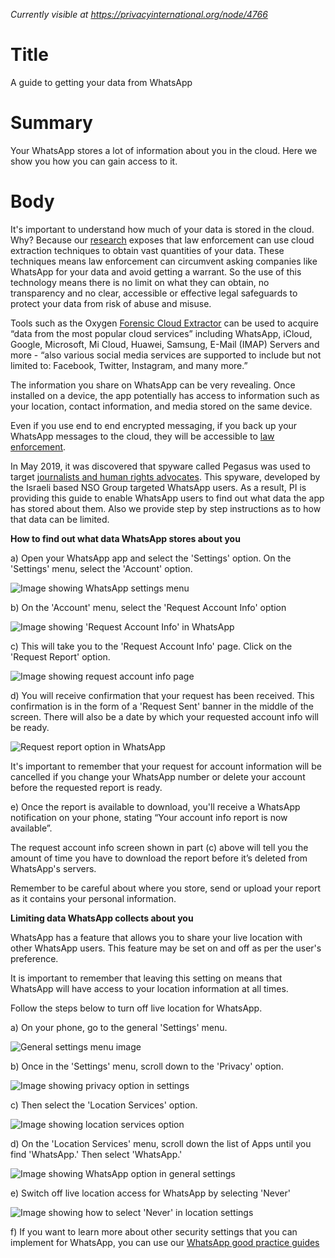 *Currently visible at https://privacyinternational.org/node/4766*

# Title  #
A guide to getting your data from WhatsApp

# Summary #
Your WhatsApp stores a lot of information about you in the cloud. Here we show you how you can gain access to it.

# Body #
It's important to understand how much of your data is stored in the cloud. Why? Because our [research](https://privacyinternational.org/long-read/3300/cloud-extraction-technology-secret-tech-lets-government-agencies-collect-masses-data) exposes that law enforcement can use cloud extraction techniques to obtain vast quantities of your data. These techniques means law enforcement can circumvent asking companies like WhatsApp for your data and avoid getting a warrant. So the use of this technology means there is no limit on what they can obtain, no transparency and no clear, accessible or effective legal safeguards to protect your data from risk of abuse and misuse.

Tools such as the Oxygen [Forensic Cloud Extractor](https://www.oxygen-forensic.com/uploads/press_kit/OFDv141ReleaseNotes.pdf) can be used to acquire “data from the most popular cloud services” including WhatsApp, iCloud, Google, Microsoft, Mi Cloud, Huawei, Samsung, E-Mail (IMAP) Servers and more - “also various social media services are supported to include but not limited to: Facebook, Twitter, Instagram, and many more.”

The information you share on WhatsApp can be very revealing. Once installed on a device, the app potentially has access to information such as your location, contact information, and media stored on the same device.

Even if you use end to end encrypted messaging, if you back up your WhatsApp messages to the cloud, they will be accessible to [law enforcement](https://privacyinternational.org/long-read/3300/cloud-extraction-technology-secret-tech-lets-government-agencies-collect-masses-data).

In May 2019, it was discovered that spyware called Pegasus was used to target [journalists and human rights advocates](https://privacyinternational.org/case-study/3357/it-facilitates-our-access-justice). This spyware, developed by the Israeli based NSO Group targeted WhatsApp users.
As a result, PI is providing this guide to enable WhatsApp users to find out what data the app has stored about them. Also we provide step by step instructions as to how that data can be limited. 

**How to find out what data WhatsApp stores about you**

a) Open your WhatsApp app and select the 'Settings' option. On the 'Settings' menu, select the 'Account' option.

![Image showing WhatsApp settings menu](../../images/Cloud-Guides/WhatsApp/WhatsApp1.png?raw=true)

b) On the 'Account' menu, select the 'Request Account Info' option

![Image showing 'Request Account Info' in WhatsApp](../../images/Cloud-Guides/WhatsApp/WhatsApp2.png?raw=true)

c) This will take you to the 'Request Account Info' page. Click on the 'Request Report' option.

![Image showing request account info page](../../images/Cloud-Guides/WhatsApp/WhatsApp3.png?raw=true)

d) You will receive confirmation that your request has been received. This confirmation is in the form of a 'Request Sent' banner in the middle of the screen. There will also be a date by which your requested account info will be ready.

![Request report option in WhatsApp](../../images/Cloud-Guides/WhatsApp/WhatsApp4.png?raw=true)

It's important to remember that your request for account information will be cancelled if you change your WhatsApp number or delete your account before the requested report is ready.

e) Once the report is available to download, you'll receive a WhatsApp notification on your phone, stating “Your account info report is now available”.

The request account info screen shown in part (c) above will tell you the amount of time you have to download the report before it’s deleted from WhatsApp's servers.

Remember to be careful about where you store, send or upload your report as it contains your personal information.

**Limiting data WhatsApp collects about you**

WhatsApp has a feature that allows you to share your live location with other WhatsApp users. This feature may be set on and off as per the user's preference. 

It is important to remember that leaving this setting on means that WhatsApp will have access to your location information at all times.

Follow the steps below to turn off live location for WhatsApp.

a) On your phone, go to the general 'Settings' menu.

![General settings menu image](../../images/Cloud-Guides/WhatsApp/WhatsApp5.png?raw=true)

b) Once in the 'Settings' menu, scroll down to the 'Privacy' option.

![Image showing privacy option in settings](../../images/Cloud-Guides/WhatsApp/WhatsApp6.png?raw=true)

c) Then select the 'Location Services' option.

![Image showing location services option](../../images/Cloud-Guides/WhatsApp/WhatsApp7.png?raw=true)

d) On the 'Location Services' menu, scroll down the list of Apps until you find 'WhatsApp.' Then select 'WhatsApp.'

![Image showing WhatsApp option in general settings](../../images/Cloud-Guides/WhatsApp/WhatsApp8.png?raw=true)

e) Switch off live location access for WhatsApp by selecting 'Never'

![Image showing how to select 'Never' in location settings](../../images/Cloud-Guides/WhatsApp/WhatsApp9.png?raw=true)

f) If you want to learn more about other security settings that you can implement for WhatsApp, you can use our [WhatsApp good practice guides](https://privacyinternational.org/guide-step/3951/whatsapp-good-practices)
